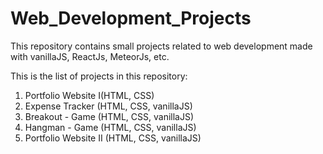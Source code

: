 ﻿# Web_Development_Projects
This repository contains small projects related to web development made with vanillaJS, ReactJs, MeteorJs, etc.

This is the list of projects in this repository:
1. Portfolio Website I(HTML, CSS)
2. Expense Tracker (HTML, CSS, vanillaJS)
3. Breakout - Game (HTML, CSS, vanillaJS)
4. Hangman - Game (HTML, CSS, vanillaJS)
5. Portfolio Website II (HTML, CSS, vanillaJS)
